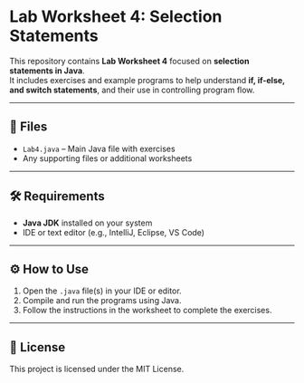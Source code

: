 # Lab Worksheet 4: Selection Statements

This repository contains **Lab Worksheet 4** focused on **selection statements in Java**.  
It includes exercises and example programs to help understand **if, if-else, and switch statements**, and their use in controlling program flow.

---

## 📂 Files
- `Lab4.java` – Main Java file with exercises  
- Any supporting files or additional worksheets

---

## 🛠️ Requirements
- **Java JDK** installed on your system  
- IDE or text editor (e.g., IntelliJ, Eclipse, VS Code)

---

## ⚙️ How to Use
1. Open the `.java` file(s) in your IDE or editor.  
2. Compile and run the programs using Java.  
3. Follow the instructions in the worksheet to complete the exercises.

---

## 📜 License
This project is licensed under the MIT License.
